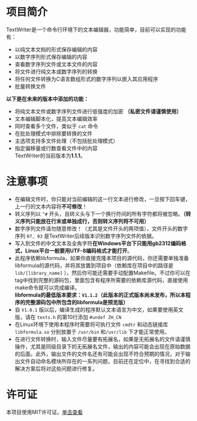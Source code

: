 # 项目简介
TextWriter是一个命令行环境下的文本编辑器，功能简单，目前可以实现的功能有：
- 以纯文本文档的形式保存编辑的内容
- 以数字序列形式保存编辑的内容
- 查看数字序列文件或文本文件的内容
- 将文件进行纯文本或数字序列的转换
- 将任何文件转换为C语言数组形式的数字序列以嵌入其应用程序
- 批量转换文件  

**以下是在未来的版本中添加的功能：**
- 将纯文本文件或数字序列文件进行低强度的加密 **（私密文件请谨慎使用）**
- 文本编辑脚本化，提高文本编辑效率  
- 同时查看多个文件，类似于 `cat` 命令  
- 在批处理模式中排除要转换的文件  
- 主选项支持多文件处理（不包括批处理模式）  
- 指定偏移量或行数查看文件中的内容  
TextWriter的当前版本为**1.1.1**。

# 注意事项
- 在编辑文件时，你只能对当前编辑的这一行文本进行修改，一旦按下回车键，上一行的文本内容将**不可修改**！
- 转义序列以 `^#` 开头，且转义头与下一个换行符间的所有字符都将被忽略。**（转义序列只能放在行末或单独成行，否则转义序列将不可用）**
- 数字序列文件请勿随意修改！（尤其是文件开头的两项值），文件开头的数字序列 `07, 03` 是TextWriter后续版本识别数字序列文件的依据。
- 写入到文件的中文文本及全角字符**在Windows平台下只能用gb2312编码格式，Linux平台一般要用UTF-8编码格式才能打开**。
- 此程序依赖libformula，如果你直接克隆本项目的源代码，你还需要单独准备libformula的源代码，并将其放置到项目中（依赖库在项目中的路径是 `lib/[library_name]` ），然后你可能还需要手动配置Makefile。不过你可以在tag中找到完整的源码包，里面包含有程序所需要的依赖库源代码，直接使用make命令就可以完成编译。  
    **libformula的最低版本要求：`V1.1.2`（此版本的正式版本尚未发布，所以本程序的完整源码包中所包含的libformula是预览版）**
- 自 `V1.0.1` 版以后，编译生成的程序默认文本语言为中文，如果要使用英文版，请在 `texts.h` 的第10行添加 `#undef ZH_CN`
- 在Linux环境下使用本程序时需要将可执行文件 `cmdtr` 和动态链接库 `libformula.so` 分别放置于 `/usr/bin` 和`/usr/lib` 下才能正常使用。  
- 在进行文件转换时，输入文件尽量要有拓展名，如果是无拓展名的文件请谨慎操作，尤其是同级目录下的无拓展名文件，输出的内容可能会出现在原始数据的后面。此外，输出文件的文件名还有可能会出现不符合预期的情况，对于输出文件自动命名模块所存在的一系列问题，目前还在定位中，在寻找到合适的解决方案后将对这些问题进行修复。

# 许可证
本项目使用MIT许可证。[单击查看](./LICENSE)

